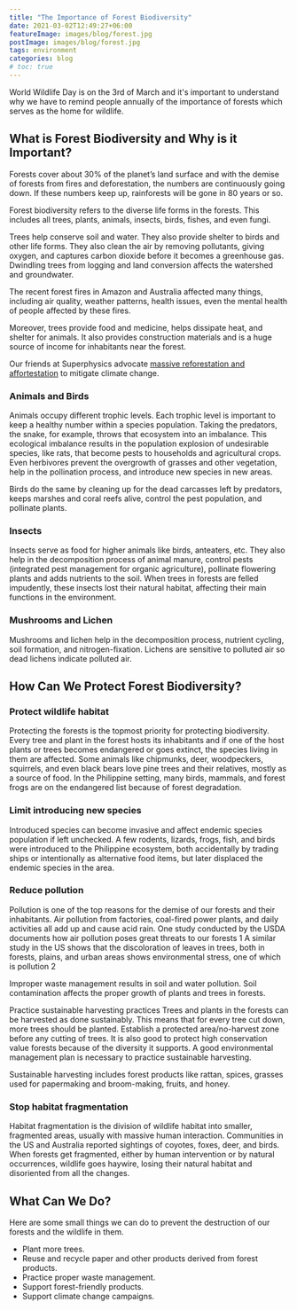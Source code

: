 ```yaml
---
title: "The Importance of Forest Biodiversity"
date: 2021-03-02T12:49:27+06:00
featureImage: images/blog/forest.jpg
postImage: images/blog/forest.jpg
tags: environment
categories: blog
# toc: true
---
```



World Wildlife Day is on the 3rd of March and it's important to understand why we have to remind people annually of the importance of forests which serves as the home for wildlife. 


## What is Forest Biodiversity and Why is it Important?

Forests cover about 30% of the planet’s land surface and with the demise of forests from fires and deforestation, the numbers are continuously going down.  If these numbers keep up, rainforests will be gone in 80 years or so.

Forest biodiversity refers to the diverse life forms in the forests. This includes all trees, plants, animals, insects, birds, fishes, and even fungi.

<!-- ## Why Is Biodiversity Important In Forests? -->



Trees help conserve soil and water. They also provide shelter to birds and other life forms. They also clean the air by removing pollutants, giving oxygen, and captures carbon dioxide before it becomes a greenhouse gas. Dwindling trees from logging and land conversion affects the watershed and groundwater. 

The recent forest fires in Amazon and Australia affected many things, including air quality, weather patterns, health issues, even the mental health of people affected by these fires. 

Moreover, trees provide food and medicine, helps dissipate heat, and shelter for animals. It also provides construction materials and is a huge source of income for inhabitants near the forest.

Our friends at Superphysics advocate [massive reforestation and affortestation](https://www.superphysics.org/material/solutions/global-warming) to mitigate climate change. 


### Animals and Birds

Animals occupy different trophic levels. Each trophic level is important to keep a healthy number within a species population. Taking the predators, the snake, for example, throws that ecosystem into an imbalance. This ecological imbalance results in the population explosion of undesirable species, like rats, that become pests to households and agricultural crops. Even herbivores prevent the overgrowth of grasses and other vegetation, help in the pollination process, and introduce new species in new areas. 

Birds do the same by cleaning up for the dead carcasses left by predators, keeps marshes and coral reefs alive, control the pest population, and pollinate plants.  

### Insects

Insects serve as food for higher animals like birds, anteaters, etc. They also help in the decomposition process of animal manure, control pests (integrated pest management for organic agriculture), pollinate flowering plants and adds nutrients to the soil. When trees in forests are felled impudently, these insects lost their natural habitat, affecting their main functions in the environment. 

### Mushrooms and Lichen

Mushrooms and lichen help in the decomposition process, nutrient cycling, soil formation, and nitrogen-fixation. Lichens are sensitive to polluted air so dead lichens indicate polluted air.



## How Can We Protect Forest Biodiversity?

### Protect wildlife habitat

Protecting the forests is the topmost priority for protecting biodiversity. Every tree and plant in the forest hosts its inhabitants and if one of the host plants or trees becomes endangered or goes extinct, the species living in them are affected. Some animals like chipmunks, deer, woodpeckers, squirrels, and even black bears love pine trees and their relatives, mostly as a source of food. In the Philippine setting, many birds, mammals, and forest frogs are on the endangered list because of forest degradation.

<!-- collage of ways to protect the forest biodiversity -->

### Limit introducing new species

Introduced species can become invasive and affect endemic species population if left unchecked. A few rodents, lizards, frogs, fish, and birds were introduced to the Philippine ecosystem, both accidentally by trading ships or intentionally as alternative food items, but later displaced the endemic species in the area.

### Reduce pollution

Pollution is one of the top reasons for the demise of our forests and their inhabitants. Air pollution from factories, coal-fired power plants, and daily activities all add up and cause acid rain. One study conducted by the USDA documents how air pollution poses great threats to our forests 1  A similar study in the US shows that the discoloration of leaves in trees, both in forests, plains, and urban areas shows environmental stress, one of which is pollution 2

Improper waste management results in soil and water pollution. Soil contamination affects the proper growth of plants and trees in forests.     

Practice sustainable harvesting practices
Trees and plants in the forests can be harvested as done sustainably. This means that for every tree cut down, more trees should be planted. Establish a protected area/no-harvest zone before any cutting of trees. It is also good to protect high conservation value forests because of the diversity it supports. A good environmental management plan is necessary to practice sustainable harvesting. 

Sustainable harvesting includes forest products like rattan, spices, grasses used for papermaking and broom-making, fruits, and honey. 

### Stop habitat fragmentation

Habitat fragmentation is the division of wildlife habitat into smaller, fragmented areas, usually with massive human interaction. Communities in the US and Australia reported sightings of coyotes, foxes, deer, and birds. When forests get fragmented, either by human intervention or by natural occurrences, wildlife goes haywire, losing their natural habitat and disoriented from all the changes. 

## What Can We Do?

Here are some small things we can do to prevent the destruction of our forests and the wildlife in them. 

- Plant more trees.
- Reuse and recycle paper and other products derived from forest products.
- Practice proper waste management.
- Support forest-friendly products. 
- Support climate change campaigns.

